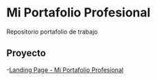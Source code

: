 # Mi Portafolio Profesional

Repositorio portafolio de trabajo

## Proyecto

-[Landing Page - Mi Portafolio Profesional](https://jzamorar.github.io/portafolio/)
